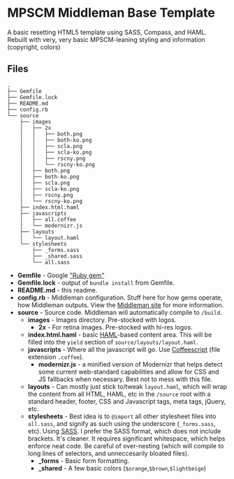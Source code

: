 # MPSCM Middleman Base Template

A basic resetting HTML5 template using SASS, Compass, and HAML. Rebuilt with very, very basic MPSCM-leaning styling and information (copyright, colors)

## Files

```
.
├── Gemfile
├── Gemfile.lock
├── README.md
├── config.rb
└── source
    ├── images
    │   ├── 2x
    │   │   ├── both.png
    │   │   ├── both-ko.png
    │   │   ├── scla.png
    │   │   ├── scla-ko.png
    │   │   ├── rscny.png
    │   │   └── rscny-ko.png
    │   ├── both.png
    │   ├── both-ko.png
    │   ├── scla.png
    │   ├── scla-ko.png
    │   ├── rscny.png
    │   └── rscny-ko.png
    ├── index.html.haml
    ├── javascripts
    │   ├── all.coffee
    │   └── modernizr.js
    ├── layouts
    │   └── layout.haml
    └── stylesheets
        ├── _forms.sass
        ├── _shared.sass
        └── all.sass
```
- **Gemfile** - Google ["Ruby gem"](https://www.google.com/search?q=ruby+gems)
- **Gemfile.lock** - output of `bundle install` from Gemfile.
- **README.md** - this readme.
- **config.rb** - Middleman configuration. Stuff here for how gems operate, how Middleman outputs. View the [Middleman site](http://middlemanapp.com/getting-started/#toc_5) for more information.
- **source** - Source code. Middleman will automatically compile to `/build`.
    - **images** - Images directory. Pre-stocked with logos.
        - **2x** - For retina images. Pre-stocked with hi-res logos.
    - **index.html.haml** - basic [HAML](http://haml.info)-based content area. This will be filled into the `yield` section of `source/layouts/layout.haml`.
    - **javascripts** - Where all the javascript will go. Use [Coffeescript](http://coffeescript.org) (file extension `.coffee`).
        - **modernizr.js** - a minified version of Modernizr that helps detect some current web-standard capabilities and allow for CSS and JS fallbacks when necessary. Best not to mess with this file.
    - **layouts** - Can mostly just stick to/tweak `layout.haml`, which will wrap the content from all HTML, HAML, etc in the `/source` root with a standard header, footer, CSS and Javascript tags, meta tags, jQuery, etc.
    - **stylesheets** - Best idea is to `@import` all other stylesheet files into `all.sass`, and signify as such using the underscore (`_forms.sass`, etc). Using [SASS](http://sass-lang.com). I prefer the SASS format, which does not include brackets. It's cleaner. It requires significant whitespace, which helps enforce neat code. Be careful of over-nesting (which will compile to long lines of selectors, and unneccesarily bloated files).
        - **_forms** - Basic form formatting.
        - **_shared** - A few basic colors (`$orange`,`$brown`,`$lightbeige`)